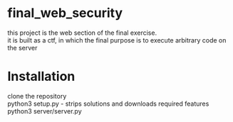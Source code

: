 # final_web_security
this project is the web section of the final exercise.  
it is built as a ctf, in which the final purpose is to execute arbitrary code on the server  
# Installation
clone the repository  
python3 setup.py - strips solutions and downloads required features  
python3 server/server.py
